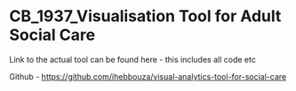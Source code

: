 # CB_1937_Visualisation Tool for Adult Social Care

Link to the actual tool can be found here - this includes all code etc

Github - https://github.com/ihebbouza/visual-analytics-tool-for-social-care


